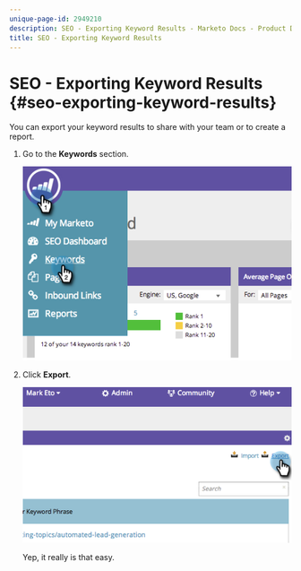 ```yaml
---
unique-page-id: 2949210
description: SEO - Exporting Keyword Results - Marketo Docs - Product Documentation
title: SEO - Exporting Keyword Results
---
```


# SEO - Exporting Keyword Results {#seo-exporting-keyword-results}

You can export your keyword results to share with your team or to create a report.

1. Go to the **Keywords** section.

   ![](assets/image2014-9-18-12-3a51-3a7.png)

1. Click **Export**.

   ![](assets/image2014-9-18-12-3a51-3a25.png)

   Yep, it really is that easy.
